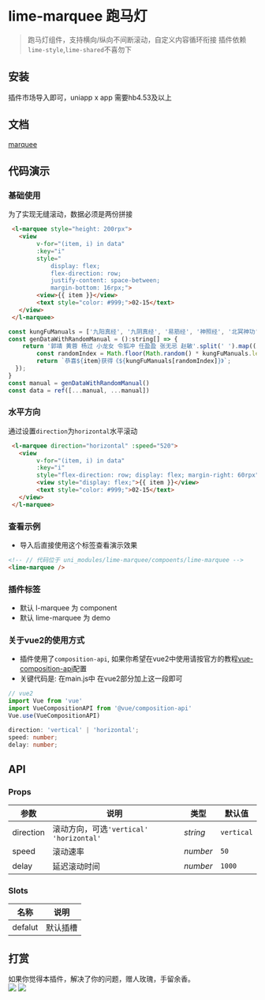 # lime-marquee 跑马灯
> 跑马灯组件，支持横向/纵向不间断滚动，自定义内容循环衔接
> 插件依赖`lime-style`,`lime-shared`不喜勿下

## 安装
插件市场导入即可，uniapp x app 需要hb4.53及以上

## 文档
[marquee](https://limex.qcoon.cn/components/marquee.html)

## 代码演示

### 基础使用
为了实现无缝滚动，数据必须是两份拼接
```html
 <l-marquee style="height: 200rpx">
   <view
		v-for="(item, i) in data"
		:key="i"
		style="
			display: flex;
			flex-direction: row;
			justify-content: space-between;
			margin-bottom: 16rpx;">
		<view>{{ item }}</view>
		<text style="color: #999;">02-15</text>
   </view>
 </l-marquee>
```
```js
const kungFuManuals = ['九阳真经', '九阴真经', '易筋经', '神照经', '北冥神功', '吸星大法', '独孤九剑', '降龙十八掌'];
const genDataWithRandomManual = ():string[] => {
	return '郭靖 黄蓉 杨过 小龙女 令狐冲 任盈盈 张无忌 赵敏'.split(' ').map((item):string => {
		const randomIndex = Math.floor(Math.random() * kungFuManuals.length);
		return `恭喜${item}获得《${kungFuManuals[randomIndex]}》`;
  });
}
const manual = genDataWithRandomManual()
const data = ref([...manual, ...manual])
```


### 水平方向
通过设置`direction`为`horizontal`水平滚动
```html
 <l-marquee direction="horizontal" :speed="520">
   <view
		v-for="(item, i) in data"
		:key="i"
		style="flex-direction: row; display: flex; margin-right: 60rpx">
		<view style="display: flex;">{{ item }}</view>
		<text style="color: #999;">02-15</text>
   </view>
 </l-marquee>
```


### 查看示例
- 导入后直接使用这个标签查看演示效果

```html
<!-- // 代码位于 uni_modules/lime-marquee/compoents/lime-marquee -->
<lime-marquee />
```


### 插件标签
- 默认 l-marquee 为 component
- 默认 lime-marquee 为 demo

### 关于vue2的使用方式
- 插件使用了`composition-api`, 如果你希望在vue2中使用请按官方的教程[vue-composition-api](https://uniapp.dcloud.net.cn/tutorial/vue-composition-api.html)配置
- 关键代码是: 在main.js中 在vue2部分加上这一段即可
```js
// vue2
import Vue from 'vue'
import VueCompositionAPI from '@vue/composition-api'
Vue.use(VueCompositionAPI)
```


```typescript
direction: 'vertical' | 'horizontal';
speed: number;
delay: number;
```

## API

### Props

| 参数 | 说明 | 类型 | 默认值 |
| --- | --- | --- | --- |
| direction | 滚动方向，可选`'vertical' 'horizontal'` | _string_ | `vertical` |
| speed | 滚动速率 | _number_ | `50` |
| delay | 延迟滚动时间 | _number_ | `1000` |

### Slots

| 名称    | 说明                               |
| ------- | ---------------------------------- |
| defalut | 默认插槽 |


## 打赏

如果你觉得本插件，解决了你的问题，赠人玫瑰，手留余香。  
![](https://testingcf.jsdelivr.net/gh/liangei/image@1.9/alipay.png)
![](https://testingcf.jsdelivr.net/gh/liangei/image@1.9/wpay.png)